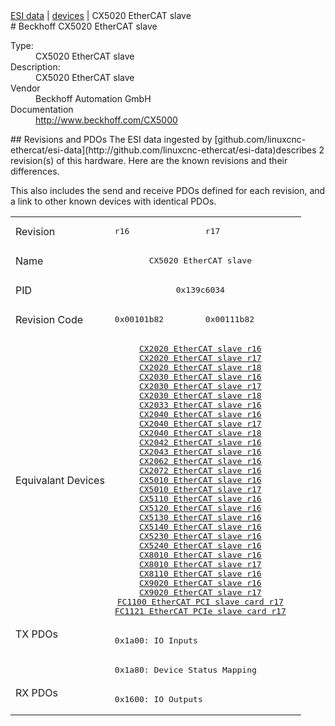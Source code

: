 <div class="nav"><a href="/esi-data">ESI data</a> | <a href="/esi-data/devices">devices</a> | CX5020 EtherCAT slave</div>
#  Beckhoff CX5020 EtherCAT slave

<dl>
  <dt>Type:</dt><dd>CX5020 EtherCAT slave</dd>
  <dt>Description:</dt><dd>CX5020 EtherCAT slave</dd>
  <dt>Vendor</dt><dd>Beckhoff Automation GmbH</dd>
  <dt>Documentation</dt><dd><a href="http://www.beckhoff.com/CX5000">http://www.beckhoff.com/CX5000</a></dd>
</dl>
## Revisions and PDOs
The ESI data ingested by [github.com/linuxcnc-ethercat/esi-data](http://github.com/linuxcnc-ethercat/esi-data)describes 2 revision(s) of this hardware.  Here are the known revisions and their differences.

This also includes the send and receive PDOs defined for each revision, and a link to other known devices with identical PDOs.

<table>
<tr >
<td class="first">Revision</td>
<td ><pre>r16</pre></td>
<td ><pre>r17</pre></td>
</tr>
<tr >
<td class="first">Name</td>
<td  colspan=2 align="center"><pre>CX5020 EtherCAT slave</pre></td>
</tr>
<tr >
<td class="first">PID</td>
<td  colspan=2 align="center"><pre>0x139c6034</pre></td>
</tr>
<tr >
<td class="first">Revision Code</td>
<td ><pre>0x00101b82</pre></td>
<td ><pre>0x00111b82</pre></td>
</tr>
<tr >
<td class="first">Equivalant Devices</td>
<td  colspan=2 align="center"><pre><a href="CX2020+EtherCAT+slave">CX2020 EtherCAT slave r16</a><br/><a href="CX2020+EtherCAT+slave">CX2020 EtherCAT slave r17</a><br/><a href="CX2020+EtherCAT+slave">CX2020 EtherCAT slave r18</a><br/><a href="CX2030+EtherCAT+slave">CX2030 EtherCAT slave r16</a><br/><a href="CX2030+EtherCAT+slave">CX2030 EtherCAT slave r17</a><br/><a href="CX2030+EtherCAT+slave">CX2030 EtherCAT slave r18</a><br/><a href="CX2033+EtherCAT+slave">CX2033 EtherCAT slave r16</a><br/><a href="CX2040+EtherCAT+slave">CX2040 EtherCAT slave r16</a><br/><a href="CX2040+EtherCAT+slave">CX2040 EtherCAT slave r17</a><br/><a href="CX2040+EtherCAT+slave">CX2040 EtherCAT slave r18</a><br/><a href="CX2042+EtherCAT+slave">CX2042 EtherCAT slave r16</a><br/><a href="CX2043+EtherCAT+slave">CX2043 EtherCAT slave r16</a><br/><a href="CX2062+EtherCAT+slave">CX2062 EtherCAT slave r16</a><br/><a href="CX2072+EtherCAT+slave">CX2072 EtherCAT slave r16</a><br/><a href="CX5010+EtherCAT+slave">CX5010 EtherCAT slave r16</a><br/><a href="CX5010+EtherCAT+slave">CX5010 EtherCAT slave r17</a><br/><a href="CX5110+EtherCAT+slave">CX5110 EtherCAT slave r16</a><br/><a href="CX5120+EtherCAT+slave">CX5120 EtherCAT slave r16</a><br/><a href="CX5130+EtherCAT+slave">CX5130 EtherCAT slave r16</a><br/><a href="CX5140+EtherCAT+slave">CX5140 EtherCAT slave r16</a><br/><a href="CX5230+EtherCAT+slave">CX5230 EtherCAT slave r16</a><br/><a href="CX5240+EtherCAT+slave">CX5240 EtherCAT slave r16</a><br/><a href="CX8010+EtherCAT+slave">CX8010 EtherCAT slave r16</a><br/><a href="CX8010+EtherCAT+slave">CX8010 EtherCAT slave r17</a><br/><a href="CX8110+EtherCAT+slave">CX8110 EtherCAT slave r16</a><br/><a href="CX9020+EtherCAT+slave">CX9020 EtherCAT slave r16</a><br/><a href="CX9020+EtherCAT+slave">CX9020 EtherCAT slave r17</a><br/><a href="FC1100+EtherCAT+PCI+slave+card">FC1100 EtherCAT PCI slave card r17</a><br/><a href="FC1121+EtherCAT+PCIe+slave+card">FC1121 EtherCAT PCIe slave card r17</a></pre></td>
</tr>
<tr class="txpdo pdosection">
<td class="first" rowspan=2 valign=top>TX PDOs</td>
<td colspan=2 align="left"><pre>0x1a00: IO Inputs</pre></td>
<td></td>
</tr>
<tr class="txpdo pdosection">
<td  colspan=2 align="left"><pre>0x1a80: Device Status Mapping</pre></td>
</tr>
<tr class="rxpdo pdosection">
<td class="first" rowspan=1 valign=top>RX PDOs</td>
<td colspan=2 align="left"><pre>0x1600: IO Outputs</pre></td>
<td></td>
</tr>
</table>
